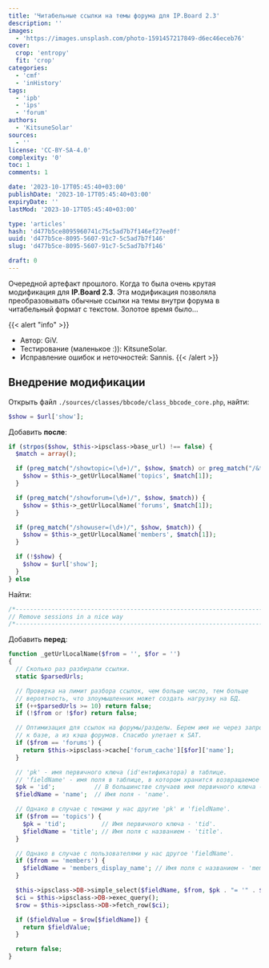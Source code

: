 ```yaml
---
title: 'Читабельные ссылки на темы форума для IP.Board 2.3'
description: ''
images:
  - 'https://images.unsplash.com/photo-1591457217849-d6ec46eceb76'
cover:
  crop: 'entropy'
  fit: 'crop'
categories:
  - 'cmf'
  - 'inHistory'
tags:
  - 'ipb'
  - 'ips'
  - 'forum'
authors:
  - 'KitsuneSolar'
sources:
  - ''
license: 'CC-BY-SA-4.0'
complexity: '0'
toc: 1
comments: 1

date: '2023-10-17T05:45:40+03:00'
publishDate: '2023-10-17T05:45:40+03:00'
expiryDate: ''
lastMod: '2023-10-17T05:45:40+03:00'

type: 'articles'
hash: 'd477b5ce8095960741c75c5ad7b7f146ef27ee0f'
uuid: 'd477b5ce-8095-5607-91c7-5c5ad7b7f146'
slug: 'd477b5ce-8095-5607-91c7-5c5ad7b7f146'

draft: 0
---
```


Очередной артефакт прошлого. Когда то была очень крутая модификация для **IP.Board 2.3**. Эта модификация позволяла преобразовывать обычные ссылки на темы внутри форума в читабельный формат с текстом. Золотое время было...

<!--more-->

{{< alert "info" >}}
- Автор: GiV.
- Тестирование (маленькое :)): KitsuneSolar.
- Исправление ошибок и неточностей: Sannis.
{{< /alert >}}

## Внедрение модификации

Открыть файл `./sources/classes/bbcode/class_bbcode_core.php`, найти:

```php
$show = $url['show'];
```

Добавить **после**:

```php
if (strpos($show, $this->ipsclass->base_url) !== false) {
  $match = array();

  if (preg_match("/showtopic=(\d+)/", $show, $match) or preg_match("/&t=(\d+)/", $show, $match)) {
    $show = $this->_getUrlLocalName('topics', $match[1]);
  }

  if (preg_match("/showforum=(\d+)/", $show, $match)) {
    $show = $this->_getUrlLocalName('forums', $match[1]);
  }

  if (preg_match("/showuser=(\d+)/", $show, $match)) {
    $show = $this->_getUrlLocalName('members', $match[1]);
  }

  if (!$show) {
    $show = $url['show'];
  }
} else
```

Найти:

```php
/*-------------------------------------------------------------------------*/
// Remove sessions in a nice way
/*-------------------------------------------------------------------------*/
```

Добавить **перед**:

```php
function _getUrlLocalName($from = '', $for = '')
{
  // Сколько раз разбирали ссылки.
  static $parsedUrls;

  // Проверка на лимит разбора ссылок, чем больше число, тем больше
  // вероятность, что злоумышленник может создать нагрузку на БД.
  if (++$parsedUrls >= 10) return false;
  if (!$from or !$for) return false;

  // Оптимизация для ссылок на форумы/разделы. Берем имя не через запрос
  // к базе, а из кэша форумов. Спасибо улетает к SAT.
  if ($from == 'forums') {
    return $this->ipsclass->cache['forum_cache'][$for]['name'];
  }

  // 'pk' - имя первичного ключа (id'ентификатора) в таблице.
  // 'fieldName' - имя поля в таблице, в котором хранится возвращаемое имя.
  $pk = 'id';           // В большинстве случаев имя первичного ключа - 'id'.
  $fieldName = 'name';  // Имя поля - 'name'.

  // Однако в случае с темами у нас другие 'pk' и 'fieldName'.
  if ($from == 'topics') {
    $pk = 'tid';          // Имя первичного ключа - 'tid'.
    $fieldName = 'title'; // Имя поля с названием - 'title'.
  }

  // Однако в случае с пользователями у нас другое 'fieldName'.
  if ($from == 'members') {
    $fieldName = 'members_display_name'; // Имя поля с названием - 'members_display_name'.
  }

  $this->ipsclass->DB->simple_select($fieldName, $from, $pk . "= '" . $for . "'");
  $ci = $this->ipsclass->DB->exec_query();
  $row = $this->ipsclass->DB->fetch_row($ci);

  if ($fieldValue = $row[$fieldName]) {
    return $fieldValue;
  }

  return false;
}
```
